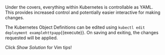 Under the covers, everything within Kubernetes is controllable as YAML. This provides increased control and potentially easier interactive for making changes.

The Kubernetes Object Definitions can be edited using `kubectl edit deployment examplehttpapp`{{execute}}. On saving and exiting, the changes requested will be applied.

Click _Show Solution_ for Vim tips!

